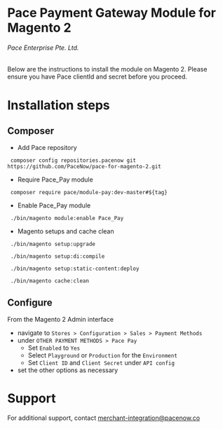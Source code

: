 # Pace Payment Gateway Module for Magento 2
###### Pace Enterprise Pte. Ltd.

Below are the instructions to install the module on Magento 2. Please ensure you have Pace
  clientId and secret before you proceed.
  
# Installation steps
## Composer
- Add Pace repository
 ```
  composer config repositories.pacenow git https://github.com/PaceNow/pace-for-magento-2.git
 ```

- Require Pace_Pay module
```
 composer require pace/module-pay:dev-master#${tag}
```

- Enable Pace_Pay module
```
 ./bin/magento module:enable Pace_Pay
```

- Magento setups and cache clean
```
 ./bin/magento setup:upgrade
```
```
 ./bin/magento setup:di:compile
```
```
 ./bin/magento setup:static-content:deploy 
```
```
 ./bin/magento cache:clean
```

## Configure
From the Magento 2 Admin interface
- navigate to `Stores > Configuration > Sales > Payment Methods`
- under `OTHER PAYMENT METHODS > Pace Pay`
    - Set `Enabled` to `Yes`
    - Select `Playground` or `Production` for the `Environment`
    - Set `Client ID` and `Client Secret` under `API config`
- set the other options as necessary

# Support
For additional support, contact <merchant-integration@pacenow.co>
